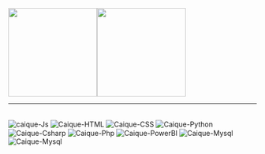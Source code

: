 

<div style="display: flex"; >
<img height="180em"  display="flex" src="https://github-readme-stats.vercel.app/api?username=httpscaique&show_icons=true&theme=dark&includ_all_commits=true&count_private=true" alt="">

<img height="180em" display="flex" src="https://github-readme-stats.vercel.app/api/top-langs/?username=httpscaique&layout=compact&langs_count=16&theme=dark" alt="">
</div>
<hr>
<div style="display: inline_block, justify-content: space-between"><br>
    <img align="center" alt="caique-Js" src="https://img.shields.io/badge/JavaScript-323330?style=for-the-badge&logo=javascript&logoColor=F7DF1E">
    <img align="center" alt="Caique-HTML"  src="https://img.shields.io/badge/HTML5-E34F26?style=for-the-badge&logo=html5&logoColor=white">
    <img align="center" alt="Caique-CSS"  src="https://img.shields.io/badge/CSS3-1572B6?style=for-the-badge&logo=css3&logoColor=white">
    <img align="center" alt="Caique-Python"  src="https://img.shields.io/badge/Python-FFD43B?style=for-the-badge&logo=python&logoColor=blue">
    <img align="center" alt="Caique-Csharp"  src="https://img.shields.io/badge/C%23-005eff?style=for-the-badge&logo=c-sharp&logoColor=white">
      <img align="center" alt="Caique-Php" src="https://img.shields.io/badge/PHP-777BB4?style=for-the-badge&logo=php&logoColor=white">
       <img align="center" alt="Caique-PowerBI" src="https://img.shields.io/badge/PowerBI-F2C811?style=for-the-badge&logo=Power%20BI&logoColor=black">
       <img align="center" alt="Caique-Mysql" src="https://img.shields.io/badge/MySQL-005C84?style=for-the-badge&logo=mysql&logoColor=white">
    <br>
<img align="center" alt="Caique-Mysql" src="https://img.shields.io/badge/Microsoft_SQL_Server-CC2927?style=for-the-badge&logo=microsoft-sql-server&logoColor=white">
    


  </div>
  
